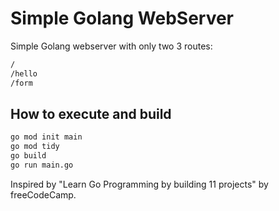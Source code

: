 # Simple Golang WebServer

Simple Golang webserver with only two 3 routes:

```bash
/
/hello
/form
```

## How to execute and build

```bash
go mod init main
go mod tidy
go build
go run main.go
```

Inspired by "Learn Go Programming by building 11 projects" by freeCodeCamp.